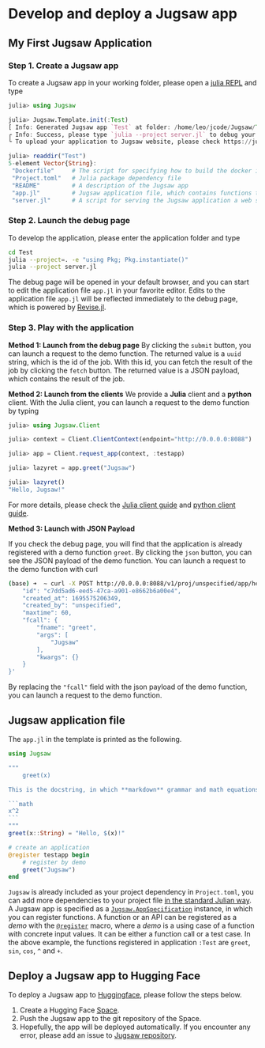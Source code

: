 
<a id='Develop-and-deploy-a-Jugsaw-app'></a>

<a id='Develop-and-deploy-a-Jugsaw-app-1'></a>

# Develop and deploy a Jugsaw app


<a id='My-First-Jugsaw-Application'></a>

<a id='My-First-Jugsaw-Application-1'></a>

## My First Jugsaw Application


<a id='Step-1.-Create-a-Jugsaw-app'></a>

<a id='Step-1.-Create-a-Jugsaw-app-1'></a>

### Step 1. Create a Jugsaw app


To create a Jugsaw app in your working folder, please open a [julia REPL](https://docs.julialang.org/en/v1/stdlib/REPL/) and type


```julia
julia> using Jugsaw

julia> Jugsaw.Template.init(:Test)
[ Info: Generated Jugsaw app `Test` at folder: /home/leo/jcode/Jugsaw/Test
┌ Info: Success, please type `julia --project server.jl` to debug your application locally.
└ To upload your application to Jugsaw website, please check https://jugsaw.github.io/Jugsaw/dev/developer

julia> readdir("Test")
5-element Vector{String}:
 "Dockerfile"     # The script for specifying how to build the docker image
 "Project.toml"   # Julia package dependency file
 "README"         # A description of the Jugsaw app
 "app.jl"         # Jugsaw application file, which contains functions to be registered
 "server.jl"      # A script for serving the Jugsaw application a web service
```


<a id='Step-2.-Launch-the-debug-page'></a>

<a id='Step-2.-Launch-the-debug-page-1'></a>

### Step 2. Launch the debug page


To develop the application, please enter the application folder and type


```bash
cd Test
julia --project=. -e "using Pkg; Pkg.instantiate()"
julia --project server.jl
```


The debug page will be opened in your default browser, and you can start to edit the application file `app.jl` in your favorite editor. Edits to the application file `app.jl` will be reflected immediately to the debug page, which is powered by [Revise.jl](https://github.com/timholy/Revise.jl).


<a id='Step-3.-Play-with-the-application'></a>

<a id='Step-3.-Play-with-the-application-1'></a>

### Step 3. Play with the application


**Method 1: Launch from the debug page** By clicking the `submit` button, you can launch a request to the demo function. The returned value is a `uuid` string, which is the id of the job. With this id, you can fetch the result of the job by clicking the `fetch` button. The returned value is a JSON payload, which contains the result of the job.


**Method 2: Launch from the clients** We provide a **Julia** client and a **python** client. With the Julia client, you can launch a request to the demo function by typing


```julia
julia> using Jugsaw.Client

julia> context = Client.ClientContext(endpoint="http://0.0.0.0:8088")

julia> app = Client.request_app(context, :testapp)

julia> lazyret = app.greet("Jugsaw")

julia> lazyret()
"Hello, Jugsaw!"
```


For more details, please check the [Julia client guide](client-julia.md) and [python client guide](client-python.md).


**Method 3: Launch with JSON Payload**


If you check the debug page, you will find that the application is already registered with a demo function `greet`. By clicking the `json` button, you can see the JSON payload of the demo function. You can launch a request to the demo function with curl


```bash
(base) ➜  ~ curl -X POST http://0.0.0.0:8088/v1/proj/unspecified/app/helloworld/ver/lastest/func/greet -H 'Content-Type: application/json' -H 'ce-id: 22022cf3-f656-46b2-ac70-24b4a260af48' -H 'ce-source: any' -H 'ce-specversion: 1.0' -H 'ce-type: any' -d '{
    "id": "c7dd5ad6-eed5-47ca-a901-e8662b6a00e4",
    "created_at": 1695575206349,
    "created_by": "unspecified",
    "maxtime": 60,
    "fcall": {      
        "fname": "greet",
        "args": [   
            "Jugsaw"
        ],
        "kwargs": {}
    }
}'
```


By replacing the `"fcall"` field with the json payload of the demo function, you can launch a request to the demo function.


<a id='Jugsaw-application-file'></a>

<a id='Jugsaw-application-file-1'></a>

## Jugsaw application file


The `app.jl` in the template is printed as the following.


````julia
using Jugsaw

"""
    greet(x)

This is the docstring, in which **markdown** grammar and math equations are supported

```math
x^2
```
"""
greet(x::String) = "Hello, $(x)!"

# create an application
@register testapp begin
    # register by demo
    greet("Jugsaw")
end
````


`Jugsaw` is already included as your project dependency in `Project.toml`, you can add more dependencies to your project file [in the standard Julian way](https://pkgdocs.julialang.org/v1/environments/). A Jugsaw app is specified as a [`Jugsaw.AppSpecification`](man/Jugsaw.md#Jugsaw.AppSpecification) instance, in which you can register functions. A function or an API can be registered as a *demo* with the [`@register`](man/Jugsaw.md#Jugsaw.@register) macro, where a *demo* is a using case of a function with concrete input values. It can be either a function call or a test case. In the above example, the functions registered in application `:Test` are `greet`, `sin`, `cos`, `^` and `+`.


<a id='Deploy-a-Jugsaw-app-to-Hugging-Face'></a>

<a id='Deploy-a-Jugsaw-app-to-Hugging-Face-1'></a>

## Deploy a Jugsaw app to Hugging Face


To deploy a Jugsaw app to [Huggingface](https://huggingface.co/), please follow the steps below.


1. Create a Hugging Face [Space](https://huggingface.co/spaces).
2. Push the Jugsaw app to the git repository of the Space.
3. Hopefully, the app will be deployed automatically. If you encounter any error, please add an issue to [Jugsaw repository](https://github.com/Jugsaw/Jugsaw.jl).

